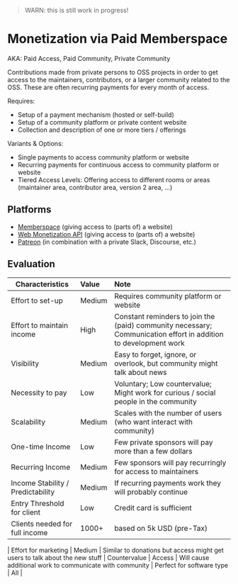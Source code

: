 > WARN: this is still work in progress!

# Monetization via Paid Memberspace
AKA: Paid Access, Paid Community, Private Community

Contributions made from private persons to OSS projects in order to get access to the maintainers, contributors, or a larger community related to the OSS. These are often recurring payments for every month of access.

Requires:
* Setup of a payment mechanism (hosted or self-build)
* Setup of a community platform or private content website
* Collection and description of one or more tiers / offerings

Variants & Options:
* Single payments to access community platform or website
* Recurring payments for continuous access to community platform or website
* Tiered Access Levels: Offering access to different rooms or areas (maintainer area, contributor area, version 2 area, ...)

## Platforms
* [Memberspace](https://www.memberspace.com/) (giving access to (parts of) a website)
* [Web Monetization API](https://webmonetization.org/) (giving access to (parts of) a website)
* [Patreon](https://www.patreon.com/) (in combination with a private Slack, Discourse, etc.)

## Evaluation

| Characteristics                   | Value  | Note |
| --------------------------------- |:------ |:---- |
| Effort to set-up                  | Medium | Requires community platform or website
| Effort to maintain income         | High   | Constant reminders to join the (paid) community necessary; Communication effort in addition to development work
| Visibility                        | Medium | Easy to forget, ignore, or overlook, but community might talk about news
| Necessity to pay                  | Low    | Voluntary; Low countervalue; Might work for curious / social people in the community
| Scalability                       | Medium | Scales with the number of users (who want interact with community)
| One-time Income                   | Low    | Few private sponsors will pay more than a few dollars
| Recurring Income                  | Medium | Few sponsors will pay recurringly for access to maintainers
| Income Stability / Predictability | Medium | If recurring payments work they will probably continue  
| Entry Threshold for client        | Low    | Credit card is sufficient
| Clients needed for full income    | 1000+  | based on 5k USD (pre-Tax)

| Effort for marketing              | Medium | Similar to donations but access might get users to talk about the new stuff
| Countervalue                      | Access | Will cause additional work to communicate with community
| Perfect for software type         | All    | 
